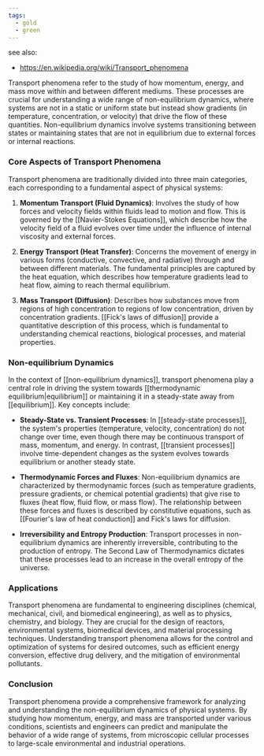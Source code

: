 ```yaml
---
tags:
  - gold
  - green
---
```

see also:
- https://en.wikipedia.org/wiki/Transport_phenomena

Transport phenomena refer to the study of how momentum, energy, and mass move within and between different mediums. These processes are crucial for understanding a wide range of non-equilibrium dynamics, where systems are not in a static or uniform state but instead show gradients (in temperature, concentration, or velocity) that drive the flow of these quantities. Non-equilibrium dynamics involve systems transitioning between states or maintaining states that are not in equilibrium due to external forces or internal reactions.

### Core Aspects of Transport Phenomena

Transport phenomena are traditionally divided into three main categories, each corresponding to a fundamental aspect of physical systems:

1. **Momentum Transport (Fluid Dynamics)**: Involves the study of how forces and velocity fields within fluids lead to motion and flow. This is governed by the [[Navier-Stokes Equations]], which describe how the velocity field of a fluid evolves over time under the influence of internal viscosity and external forces.

2. **Energy Transport (Heat Transfer)**: Concerns the movement of energy in various forms (conductive, convective, and radiative) through and between different materials. The fundamental principles are captured by the heat equation, which describes how temperature gradients lead to heat flow, aiming to reach thermal equilibrium.

3. **Mass Transport (Diffusion)**: Describes how substances move from regions of high concentration to regions of low concentration, driven by concentration gradients. [[Fick's laws of diffusion]] provide a quantitative description of this process, which is fundamental to understanding chemical reactions, biological processes, and material properties.

### Non-equilibrium Dynamics

In the context of [[non-equilibrium dynamics]], transport phenomena play a central role in driving the system towards [[thermodynamic equilibrium|equilibrium]] or maintaining it in a steady-state away from [[equilibrium]]. Key concepts include:

- **Steady-State vs. Transient Processes**: In [[steady-state processes]], the system's properties (temperature, velocity, concentration) do not change over time, even though there may be continuous transport of mass, momentum, and energy. In contrast, [[transient processes]] involve time-dependent changes as the system evolves towards equilibrium or another steady state.

- **Thermodynamic Forces and Fluxes**: Non-equilibrium dynamics are characterized by thermodynamic forces (such as temperature gradients, pressure gradients, or chemical potential gradients) that give rise to fluxes (heat flow, fluid flow, or mass flow). The relationship between these forces and fluxes is described by constitutive equations, such as [[Fourier's law of heat conduction]] and Fick's laws for diffusion.

- **Irreversibility and Entropy Production**: Transport processes in non-equilibrium dynamics are inherently irreversible, contributing to the production of entropy. The Second Law of Thermodynamics dictates that these processes lead to an increase in the overall entropy of the universe.

### Applications

Transport phenomena are fundamental to engineering disciplines (chemical, mechanical, civil, and biomedical engineering), as well as to physics, chemistry, and biology. They are crucial for the design of reactors, environmental systems, biomedical devices, and material processing techniques. Understanding transport phenomena allows for the control and optimization of systems for desired outcomes, such as efficient energy conversion, effective drug delivery, and the mitigation of environmental pollutants.

### Conclusion

Transport phenomena provide a comprehensive framework for analyzing and understanding the non-equilibrium dynamics of physical systems. By studying how momentum, energy, and mass are transported under various conditions, scientists and engineers can predict and manipulate the behavior of a wide range of systems, from microscopic cellular processes to large-scale environmental and industrial operations.